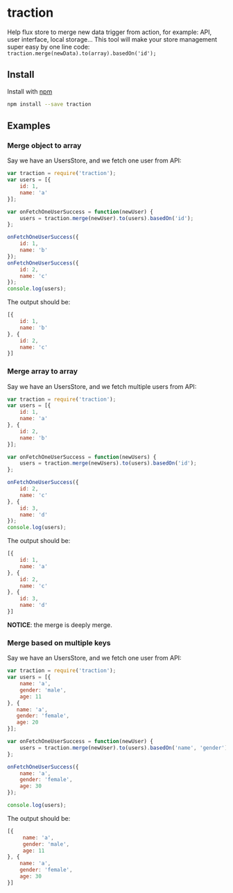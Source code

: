 # traction

Help flux store to merge new data trigger from action, for example: API, user interface, local storage...
This tool will make your store management super easy by one line code: `traction.merge(newData).to(array).basedOn('id');`

##  Install

Install with [npm](https://www.npmjs.com/package/traction)

```bash
npm install --save traction
```

## Examples

### Merge object to array

Say we have an UsersStore, and we fetch one user from API:

```js
var traction = require('traction');
var users = [{
    id: 1,
    name: 'a'
}];

var onFetchOneUserSuccess = function(newUser) {
    users = traction.merge(newUser).to(users).basedOn('id');
};

onFetchOneUserSuccess({
    id: 1,
    name: 'b'
});
onFetchOneUserSuccess({
    id: 2,
    name: 'c'
});
console.log(users);
```

The output should be:

```js
[{
    id: 1,
    name: 'b'
}, {
    id: 2,
    name: 'c'
}]
```

### Merge array to array

Say we have an UsersStore, and we fetch multiple users from API:

```js
var traction = require('traction');
var users = [{
    id: 1,
    name: 'a'
}, {
    id: 2,
    name: 'b'
}];

var onFetchOneUserSuccess = function(newUsers) {
    users = traction.merge(newUsers).to(users).basedOn('id');
};

onFetchOneUserSuccess({
    id: 2,
    name: 'c'
}, {
    id: 3,
    name: 'd'
});
console.log(users);
```

The output should be:

```js
[{
    id: 1,
    name: 'a'
}, {
    id: 2,
    name: 'c'
}, {
    id: 3,
    name: 'd'
}]
```

**NOTICE**: the merge is deeply merge.

### Merge based on multiple keys

Say we have an UsersStore, and we fetch one user from API:

```js
var traction = require('traction');
var users = [{
    name: 'a',
    gender: 'male',
    age: 11
}, {
   name: 'a',
   gender: 'female',
   age: 20
}];

var onFetchOneUserSuccess = function(newUser) {
    users = traction.merge(newUser).to(users).basedOn('name', 'gender');
};

onFetchOneUserSuccess({
    name: 'a',
    gender: 'female',
    age: 30
});

console.log(users);
```

The output should be:

```js
[{
     name: 'a',
     gender: 'male',
     age: 11
}, {
    name: 'a',
    gender: 'female',
    age: 30
}]
```
